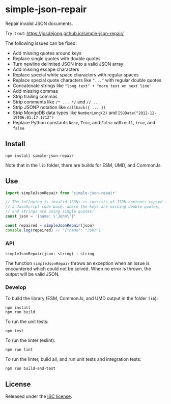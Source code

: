 # simple-json-repair

Repair invalid JSON documents.

Try it out: https://josdejong.github.io/simple-json-repair/

The following issues can be fixed:

- Add missing quotes around keys
- Replace single quotes with double quotes
- Turn newline delimited JSON into a valid JSON array
- Add missing escape characters
- Replace special white space characters with regular spaces
- Replace special quote characters like `“...”`  with regular double quotes
- Concatenate strings like `"long text" + "more text on next line"`
- Add missing commas
- Strip trailing commas
- Strip comments like `/* ... */` and `// ...`
- Strip JSONP notation like `callback({ ... })`
- Strip MongoDB data types like `NumberLong(2)` and `ISODate("2012-12-19T06:01:17.171Z")`
- Replace Python constants `None`, `True`, and `False` with `null`, `true`, and `false`


## Install

```
npm install simple-json-repair
```

Note that in the `lib` folder, there are builds for ESM, UMD, and CommonJs.


## Use

```js
import simpleJsonRepair from 'simple-json-repair'

// The following is invalid JSON: is consists of JSON contents copied from 
// a JavaScript code base, where the keys are missing double quotes, 
// and strings are using single quotes:
const json = '{name: \'John\'}'

const repaired = simpleJsonRepair(json)
console.log(repaired) // '{"name": "John"}'
```


### API

```
simpleJsonRepair(json: string) : string
```

The function `simpleJsonRepair` throws an exception when an issue is encountered
which could not be solved. When no error is thrown, the output will be valid JSON.


### Develop

To build the library (ESM, CommonJs, and UMD output in the folder `lib`):

```
npm install 
npm run build
```

To run the unit tests:

```
npm test
```

To run the linter (eslint):

```
npm run lint
```

To run the linter, build all, and run unit tests and integration tests:

```
npm run build-and-test
```


## License

Released under the [ISC license](LICENSE.md).
